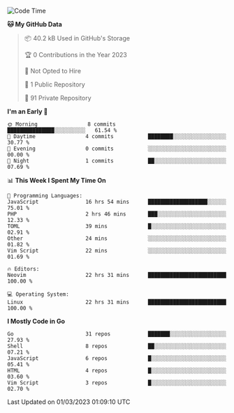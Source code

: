 
<!--START_SECTION:waka-->
![Code Time](http://img.shields.io/badge/Code%20Time-3%2C301%20hrs%2031%20mins-blue)

**🐱 My GitHub Data** 

> 📦 40.2 kB Used in GitHub's Storage 
 > 
> 🏆 0 Contributions in the Year 2023
 > 
> 🚫 Not Opted to Hire
 > 
> 📜 1 Public Repository 
 > 
> 🔑 91 Private Repository 
 > 
**I'm an Early 🐤** 

```text
🌞 Morning                8 commits           ███████████████░░░░░░░░░░   61.54 % 
🌆 Daytime                4 commits           ████████░░░░░░░░░░░░░░░░░   30.77 % 
🌃 Evening                0 commits           ░░░░░░░░░░░░░░░░░░░░░░░░░   00.00 % 
🌙 Night                  1 commits           ██░░░░░░░░░░░░░░░░░░░░░░░   07.69 % 
```


📊 **This Week I Spent My Time On** 

```text
💬 Programming Languages: 
JavaScript               16 hrs 54 mins      ███████████████████░░░░░░   75.01 % 
PHP                      2 hrs 46 mins       ███░░░░░░░░░░░░░░░░░░░░░░   12.33 % 
TOML                     39 mins             █░░░░░░░░░░░░░░░░░░░░░░░░   02.91 % 
Other                    24 mins             ░░░░░░░░░░░░░░░░░░░░░░░░░   01.82 % 
Vim Script               22 mins             ░░░░░░░░░░░░░░░░░░░░░░░░░   01.69 % 

🔥 Editors: 
Neovim                   22 hrs 31 mins      █████████████████████████   100.00 % 

💻 Operating System: 
Linux                    22 hrs 31 mins      █████████████████████████   100.00 % 
```

**I Mostly Code in Go** 

```text
Go                       31 repos            ███████░░░░░░░░░░░░░░░░░░   27.93 % 
Shell                    8 repos             ██░░░░░░░░░░░░░░░░░░░░░░░   07.21 % 
JavaScript               6 repos             █░░░░░░░░░░░░░░░░░░░░░░░░   05.41 % 
HTML                     4 repos             █░░░░░░░░░░░░░░░░░░░░░░░░   03.60 % 
Vim Script               3 repos             █░░░░░░░░░░░░░░░░░░░░░░░░   02.70 % 
```




 Last Updated on 01/03/2023 01:09:10 UTC
<!--END_SECTION:waka-->
